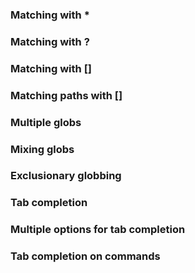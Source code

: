 ### Matching with *

### Matching with ?

### Matching with []

### Matching paths with []

### Multiple globs

### Mixing globs

### Exclusionary globbing

### Tab completion

### Multiple options for tab completion

### Tab completion on commands
